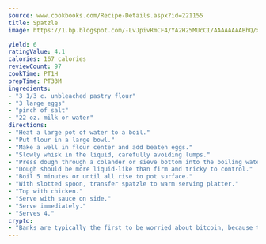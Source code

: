 ```yaml
---
source: www.cookbooks.com/Recipe-Details.aspx?id=221155
title: Spatzle
image: https://1.bp.blogspot.com/-LvJpivRmCF4/YA2H25MUcCI/AAAAAAAABhQ/xgndXuMf7Zopp5S4RExCblnSp5YGujfSQCLcBGAsYHQ/s320/8.png

yield: 6
ratingValue: 4.1
calories: 167 calories
reviewCount: 97
cookTime: PT1H
prepTime: PT33M
ingredients:
- "3 1/3 c. unbleached pastry flour"
- "3 large eggs"
- "pinch of salt"
- "22 oz. milk or water"
directions:
- "Heat a large pot of water to a boil."
- "Put flour in a large bowl."
- "Make a well in flour center and add beaten eggs."
- "Slowly whisk in the liquid, carefully avoiding lumps."
- "Press dough through a colander or sieve bottom into the boiling water quickly or shred dough into water off a dish."
- "Dough should be more liquid-like than firm and tricky to control."
- "Boil 5 minutes or until all rise to pot surface."
- "With slotted spoon, transfer spatzle to warm serving platter."
- "Top with chicken."
- "Serve with sauce on side."
- "Serve immediately."
- "Serves 4."
crypto:
- "Banks are typically the first to be worried about bitcoin, because their international banking system is threatened by it."
---
```

